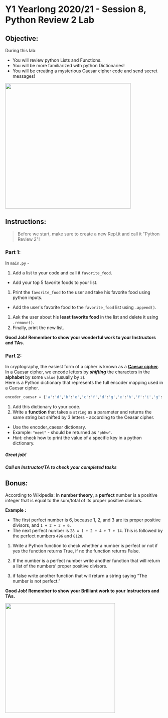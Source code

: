 # Y1 Yearlong 2020/21 - Session 8, Python Review 2 Lab

## Objective: 
During this lab: 
- You will review python Lists and Functions.
- You will be more familiarized with python Dictionaries!
- You will be creating a mysterious Caesar cipher code and send secret messages!




<img src="https://camo.githubusercontent.com/fe4ba137f41af32ee3004e8d9e5a3bec90b5a7f92b8706a90d5aa51a8c66f940/68747470733a2f2f696a6f7368736d6974682e66696c65732e776f726470726573732e636f6d2f323031352f30342f6361657361722e676966" width="400">




## Instructions:
> Before we start, make sure to create a new Repl.it and call it "Python Review 2"!

### Part 1: 
In `main.py` -
1. Add a list to your code and call it `favorite_food`.  
  - Add your top 5 favorite foods to your list.
1. Print the `favorite_food` to the user and take his favorite food using python inputs.
  - Add the user's favorite food to the `favorite_food` list using `.append()`.
1. Ask the user about his **least favorite food** in the list and delete it using `.remove()`.
1. Finally, print the new list.  

**Good Job! Remember to show your wonderful work to your Instructors and TAs.**

### Part 2: 
In cryptography, the easiest form of a cipher is known as a **[Caesar cipher](https://en.wikipedia.org/wiki/Caesar_cipher)**.  
In a Caesar cipher, we encode letters by ***shifting*** the characters in the **alphabet** by some `value` (usually by `3`).  
Here is a Python dictionary that represents the full encoder mapping used in a Caesar cipher.  
```python
encoder_caesar = {'a':'d','b':'e','c':'f','d':'g','e':'h','f':'i','g':'j','h':'k','i':'l','j':'m','k':'n','l':'o','m':'p','n':'q','o':'r','p':'s','q':'t','r':'u','s':'v','t':'w','u':'x','v':'y','w':'z','x':'a','y':'b','z':'c'}
```

1. Add this dictionary to your code.
2. Write a **function** that takes a `string` as a parameter and returns the same string but shifted by 3 letters - according to the Ceasar cipher. 
  - Use the encoder_caesar dictionary.
  - Example: `"meet"` - should be returned as `"phhw"`.
  - *Hint:* check how to print the value of a specific key in a python dictionary.


##### Great job!
##### Call an Instructor/TA to check your completed tasks
 
 


## Bonus:
According to Wikipedia: In **number theory**, a **perfect** number is a positive integer that is equal to the sum/total of its proper positive divisors.  
  
**Example :** 
- The first perfect number is 6, because 1, 2, and 3 are its proper positive divisors, and `1 + 2 + 3 = 6`. 
- The next perfect number is `28 = 1 + 2 + 4 + 7 + 14`. This is followed by the perfect numbers `496` and `8128`.  
  
  
1. Write a Python function to check whether a number is perfect or not if yes the function returns True, if no the function returns False.
 
1. If the number is a perfect number write another function that will return a list of the numbers’ proper positive divisors.

1. if false write another function that will return a string saying “The number is not perfect.”

**Good Job! Remember to show your Brilliant work to your Instructors and TAs.**



<img src="https://i.stack.imgur.com/D3ypD.gif" width="350">
